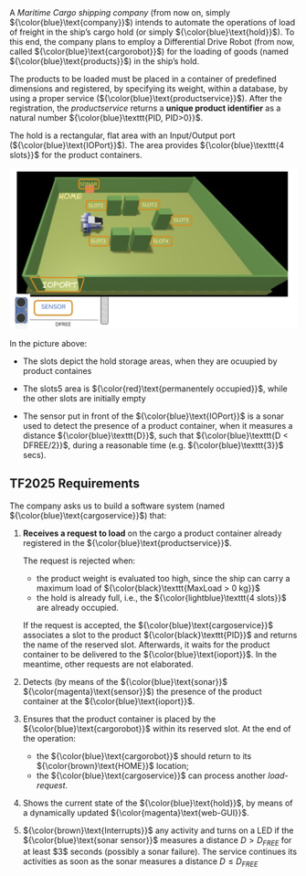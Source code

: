 ## 

A _Maritime Cargo shipping company_ (from now on, simply ${\color{blue}\text{company}}$) intends to automate the operations of load of freight in the ship’s cargo hold (or simply ${\color{blue}\text{hold}}$). To this end, the company plans to employ a Differential Drive Robot (from now, called ${\color{blue}\text{cargorobot}}$) for the loading of goods (named ${\color{blue}\text{products}}$) in the ship’s hold.

The products to be loaded must be placed in a container of predefined dimensions and registered, by specifying its weight, within a database, by using a proper service (${\color{blue}\text{productservice}}$). After the registration, the _productservice_ returns a **unique product identifier** as a natural number  ${\color{blue}\texttt{PID, PID>0}}$.

The hold is a rectangular, flat area with an Input/Output port (${\color{blue}\text{IOPort}}$). The area provides  ${\color{blue}\texttt{4 slots}}$ for the product containers.

<img src="../resources/.referenceDocProf/tf25sceneAnnotated.jpg">

In the picture above:

* The slots depict the hold storage areas, when they are ocuupied by product containes

* The slots5 area is ${\color{red}\text{permanentely occupied}}$, while the other slots are initially empty

* The sensor put in front of the ${\color{blue}\text{IOPort}}$ is a sonar used to detect the presence of a product container, when it measures a distance  ${\color{blue}\texttt{D}}$, such that  ${\color{blue}\texttt{D < DFREE/2}}$, during a reasonable time (e.g.  ${\color{blue}\texttt{3}}$ secs).

## TF2025 Requirements

The company asks us to build a software system (named ${\color{blue}\text{cargoservice}}$) that:

1. **Receives a request to load** on the cargo a product container already registered in the ${\color{blue}\text{productservice}}$.

   The request is rejected when:

   * the product weight is evaluated too high, since the ship can carry a maximum load of
     ${\color{black}\texttt{MaxLoad > 0 kg}}$
   * the hold is already full, i.e., the
     ${\color{lightblue}\texttt{4 slots}}$ are already occupied.

   If the request is accepted, the ${\color{blue}\text{cargoservice}}$ associates a slot to the product
   ${\color{black}\texttt{PID}}$ and returns the name of the reserved slot.
   Afterwards, it waits for the product container to be delivered to the ${\color{blue}\text{ioport}}$.
   In the meantime, other requests are not elaborated.

2. Detects (by means of the ${\color{blue}\text{sonar}}$ ${\color{magenta}\text{sensor}}$) the presence of the product container at the ${\color{blue}\text{ioport}}$.

3. Ensures that the product container is placed by the ${\color{blue}\text{cargorobot}}$ within its reserved slot.
   At the end of the operation:

   * the ${\color{blue}\text{cargorobot}}$ should return to its ${\color{brown}\text{HOME}}$ location;
   * the ${\color{blue}\text{cargoservice}}$ can process another *load-request*.

4. Shows the current state of the ${\color{blue}\text{hold}}$, by means of a dynamically updated ${\color{magenta}\text{web-GUI}}$.

5. ${\color{brown}\text{Interrupts}}$ any activity and turns on a LED if the ${\color{blue}\text{sonar sensor}}$ measures a distance
   $D > D_{FREE}$
   for at least \$3\$ seconds (possibly a sonar failure).
   The service continues its activities as soon as the sonar measures a distance
   $D \leq D_{FREE}$


